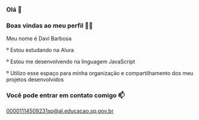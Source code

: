 ### Olá 👋

### Boas vindas ao meu perfil 💙💙
Meu nome é Davi Barbosa 

º Estou estudando na Alura

º Estou me desenvolvendo na linguagem JavaScript

º Utilizo esse espaço para minha organização e compartilhamento dos meu projetos desenvolvidos 
### Você pode entrar em contato comigo 📫

00001114509231sp@al.educacao.sp.gov.br



<!--
**Davi2Asilva/Davi2Asilva** is a ✨ _special_ ✨ repository because its `README.md` (this file) appears on your GitHub profile.

Here are some ideas to get you started:

- 🔭 I’m currently working on ...
- 🌱 I’m currently learning ...
- 👯 I’m looking to collaborate on ...
- 🤔 I’m looking for help with ...
- 💬 Ask me about ...
- 📫 How to reach me: ...
- 😄 Pronouns: ...
- ⚡ Fun fact: ...
-->
